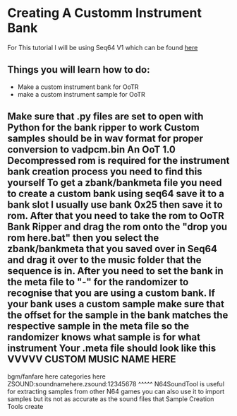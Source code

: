 # Creating A Customm Instrument Bank

For This tutorial I will be using Seq64 V1 which can be found [here](https://github.com/sauraen/seq64/releases/tag/V1.0)

## Things you will learn how to do:

* Make a custom instrument bank for OoTR
* make a custom instrument sample for OoTR

Make sure that .py files are set to open with Python for the bank ripper to work
Custom samples should be in wav format for proper conversion to vadpcm.bin
An OoT 1.0 Decompressed rom is required for the instrument bank creation process you need to find this yourself
To get a zbank/bankmeta file you need to create a custom bank using seq64 save it to a bank slot I usually use bank 0x25 then save it to rom. After that you need to take
the rom to OoTR Bank Ripper and drag the rom onto the "drop you rom here.bat" then you select the zbank/bankmeta that you saved over in Seq64 and drag it over to the
music folder that the sequence is in. After you need to set the bank in the meta file to "-" for the randomizer to recognise that you are using a custom bank. If your
bank uses a custom sample make sure that the offset for the sample in the bank matches the respective sample in the meta file so the randomizer knows what sample is for
what instrument
Your .meta file should look like this
VVVVV
CUSTOM MUSIC NAME HERE
-
bgm/fanfare here
categories here
ZSOUND:soundnamehere.zsound:12345678
^^^^^
N64SoundTool is useful for extracting samples from other N64 games you can also use it to import samples but its not as accurate as the sound files that Sample Creation
Tools create
